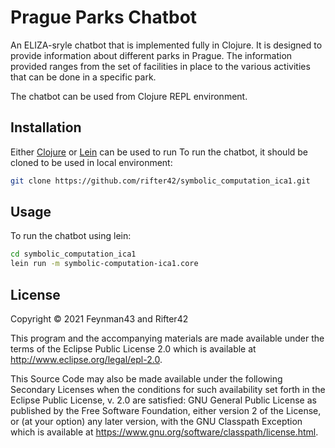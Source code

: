 # Prague Parks Chatbot

An ELIZA-sryle chatbot that is implemented fully in Clojure. It is designed to provide information about different parks in Prague.
The information provided ranges from the set of facilities in place to the various activities that can be done in a specific park.

The chatbot can be used from Clojure REPL environment.

## Installation

Either [Clojure](https://clojure.org/) or [Lein](https://leiningen.org/) can be used to run 
To run the chatbot, it should be cloned to be used in local environment:

```bash
git clone https://github.com/rifter42/symbolic_computation_ica1.git
```
## Usage

To run the chatbot using lein:

```bash
cd symbolic_computation_ica1
lein run -m symbolic-computation-ica1.core
```

## License

Copyright © 2021 Feynman43 and Rifter42

This program and the accompanying materials are made available under the
terms of the Eclipse Public License 2.0 which is available at
http://www.eclipse.org/legal/epl-2.0.

This Source Code may also be made available under the following Secondary
Licenses when the conditions for such availability set forth in the Eclipse
Public License, v. 2.0 are satisfied: GNU General Public License as published by
the Free Software Foundation, either version 2 of the License, or (at your
option) any later version, with the GNU Classpath Exception which is available
at https://www.gnu.org/software/classpath/license.html.

